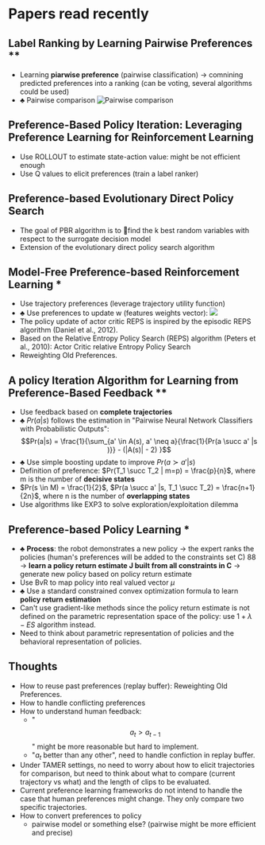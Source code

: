 
# Papers read recently

## Label Ranking by Learning Pairwise Preferences **
- Learning **piarwise preference** (pairwise classification) $\rightarrow$ comnining predicted preferences into a ranking (can be voting, several algorithms could be used)
- $\clubsuit$ Pairwise comparison
![Pairwise comparison
](https://lh3.googleusercontent.com/DuEdIMDiCmUgvvjLv4Ij6c6DN59EEfvrIPSE6gUZ7_fJp6kBJfcXvNETqjam6_pEm_VrmmAtPE4 "Pairwise comparison")

## Preference-Based Policy Iteration: Leveraging Preference Learning for Reinforcement Learning
- Use ROLLOUT to estimate state-action value: might be not efficient enough
- Use Q values to elicit preferences (train a label ranker)


## Preference-based Evolutionary Direct Policy Search
- The goal of PBR algorithm is to find the k best random variables with respect to the surrogate decision model
- Extension of the evolutionary direct policy search algorithm

## Model-Free Preference-based Reinforcement Learning *
- Use trajectory preferences (leverage trajectory utility function)
- $\clubsuit$ Use preferences to update w (features weights vector):
 ![
](https://lh3.googleusercontent.com/qUJtwUCQzwtTI0zcK7FDJ7ZBqGQGuKCjG-mqv_4buedQPChvWNt4dRCaRUExuKdH54x7wXmXeG8 "figure0")
- The policy update of actor critic REPS is inspired by the episodic REPS algorithm (Daniel et al., 2012).
- Based on the Relative Entropy Policy Search (REPS) algorithm (Peters et al., 2010): Actor Critic relative Entropy Policy Search
- Reweighting Old Preferences.

## A policy Iteration Algorithm for Learning from Preference-Based Feedback **
- Use feedback based on **complete trajectories**
- $\clubsuit$ $Pr(a|s)$ follows the estimation in "Pairwise Neural Network Classifiers with Probabilistic Outputs":
$$Pr(a|s) = \frac{1}{\sum_{a' \in A(s), a' \neq a}{\frac{1}{Pr(a \succ a' |s )}}  - (|A(s)| - 2) }$$
- $\clubsuit$ Use simple boosting update to improve $Pr(a \succ a' |s)$
- Definition of preference: $Pr(T_1 \succ T_2 | m=p) = \frac{p}{n}$, where m is the number of **decisive states**
- $Pr(s \in M) = \frac{1}{2}$, $Pr(a \succ a' |s, T_1 \succ T_2) = \frac{n+1}{2n}$, where n is the number of **overlapping states** 
- Use algorithms like EXP3 to solve exploration/exploitation dilemma

## Preference-based Policy Learning *
- $\clubsuit$ **Process**: the robot demonstrates a new policy $\rightarrow$ the expert ranks the policies (human's preferences will be added to the constraints set C) 88 $\rightarrow$ **learn a policy return estimate J built from all constraints in C** $\rightarrow$ generate new policy based on policy return estimate
- Use BvR to map policy into real valued vector $\mu$
- $\clubsuit$ Use a standard constrained convex optimization formula to learn **policy return estimation**
- Can't use gradient-like methods since the policy return estimate is not defined on the parametric representation space of the policy: use $1+\lambda - ES$ algorithm instead.
- Need to think about parametric representation of policies and the behavioral representation of policies.

## Thoughts
- How to reuse past preferences (replay buffer): Reweighting Old Preferences.
- How to handle conflicting preferences
- How to understand human feedback: 
	- "$$a_t > a_{t-1}$$" might be more reasonable but hard to implement.
	- "$a_t$ better than any other", need to handle confiction in replay buffer.
- Under TAMER settings, no need to worry about how to elicit trajectories for comparison, but need to think about what to compare (current trajectory vs what) and the length of clips to be evaluated.
- Current preference learning frameworks do not intend to handle the case that human preferences might change. They only compare two specific trajectories.
- How to convert preferences to policy
	- pairwise model or something else? (pairwise might be more efficient and precise)